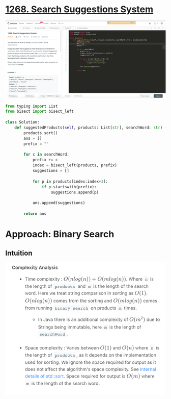 # [1268. Search Suggestions System](https://leetcode.com/problems/reorder-data-in-log-files/)

![1268. Search Suggestions System](img/search-suggestions-system.png)

```python
from typing import List
from bisect import bisect_left

class Solution:
    def suggestedProducts(self, products: List[str], searchWord: str) -> List[List[str]]:
        products.sort()
        ans = []
        prefix = ""
        
        for c in searchWord:
            prefix += c
            index = bisect_left(products, prefix)
            suggestions = []
            
            for p in products[index:index+3]:
                if p.startswith(prefix):
                    suggestions.append(p)
        
            ans.append(suggestions)
        
        return ans
```

# Approach: Binary Search

## Intuition

![Complexity Analysis](img/complexity-analysis.png)
